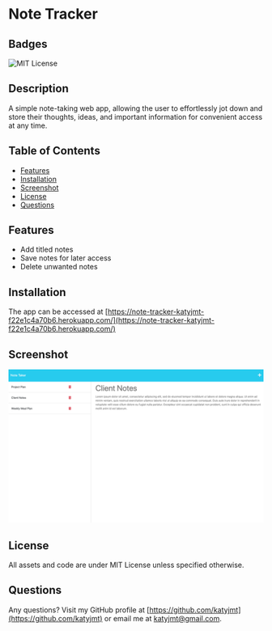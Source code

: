 
# Note Tracker

## Badges
![MIT License](https://img.shields.io/badge/license-MIT_License-purple)

## Description
A simple note-taking web app, allowing the user to effortlessly jot down and store their thoughts, ideas, and important information for convenient access at any time.

## Table of Contents
- [Features](#features)
- [Installation](#installation)
- [Screenshot](#screenshot)
- [License](#license)
- [Questions](#questions)

## Features
- Add titled notes
- Save notes for later access
- Delete unwanted notes

## Installation
The app can be accessed at [https://note-tracker-katyjmt-f22e1c4a70b6.herokuapp.com/](https://note-tracker-katyjmt-f22e1c4a70b6.herokuapp.com/)

## Screenshot
![Screenshot of Note Tracker interface](./assets/note-tracker.png)

## License
All assets and code are under MIT License unless specified otherwise.

## Questions
Any questions? Visit my GitHub profile at [https://github.com/katyjmt](https://github.com/katyjmt) or email me at [katyjmt@gmail.com](katyjmt@gmail.com).